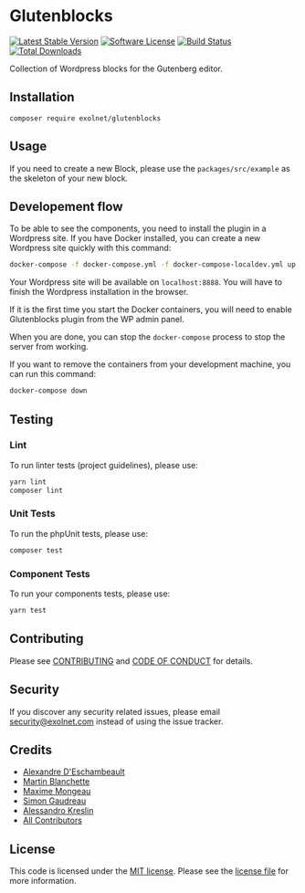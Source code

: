 # Glutenblocks

[![Latest Stable Version](https://poser.pugx.org/eXolnet/glutenblocks/v/stable?format=flat-square)](https://packagist.org/packages/eXolnet/glutenblocks)
[![Software License](https://img.shields.io/badge/license-MIT-brightgreen.svg?style=flat-square)](LICENSE.md)
[![Build Status](https://img.shields.io/travis/eXolnet/glutenblocks/master.svg?style=flat-square)](https://travis-ci.org/eXolnet/glutenblocks)
[![Total Downloads](https://img.shields.io/packagist/dt/eXolnet/glutenblocks.svg?style=flat-square)](https://packagist.org/packages/eXolnet/glutenblocks)

Collection of Wordpress blocks for the Gutenberg editor.

## Installation
`composer require exolnet/glutenblocks`

## Usage

If you need to create a new Block, please use the `packages/src/example` as the skeleton of your new block. 

## Developement flow

To be able to see the components, you need to install the plugin in a Wordpress site. If you have Docker installed, 
you can create a new Wordpress site quickly with this command:
``` bash
docker-compose -f docker-compose.yml -f docker-compose-localdev.yml up
```
Your Wordpress site will be available on `localhost:8888`. You will have to finish the Wordpress installation in the browser.

If it is the first time you start the Docker containers, you will need to enable Glutenblocks plugin from the WP admin panel.

When you are done, you can stop the `docker-compose` process to stop the server from working.

If you want to remove the containers from your development machine, you can run this command:
``` bash
docker-compose down
```

## Testing

### Lint
To run linter tests (project guidelines), please use: 
``` bash
yarn lint
composer lint
```
### Unit Tests
To run the phpUnit tests, please use:

``` bash
composer test
```

### Component Tests
To run your components tests, please use:
``` bash
yarn test
```

## Contributing

Please see [CONTRIBUTING](CONTRIBUTING.md) and [CODE OF CONDUCT](CODE_OF_CONDUCT.md) for details.

## Security

If you discover any security related issues, please email security@exolnet.com instead of using the issue tracker.

## Credits

- [Alexandre D'Eschambeault](https://github.com/xel1045)
- [Martin Blanchette](https://github.com/martinblanchette)
- [Maxime Mongeau](https://github.com/Maxador)
- [Simon Gaudreau](https://github.com/Gandhi11)
- [Alessandro Kreslin](https://github.com/Alessandro100)
- [All Contributors](../../contributors)

## License

This code is licensed under the [MIT license](http://choosealicense.com/licenses/mit/). 
Please see the [license file](LICENSE) for more information.
